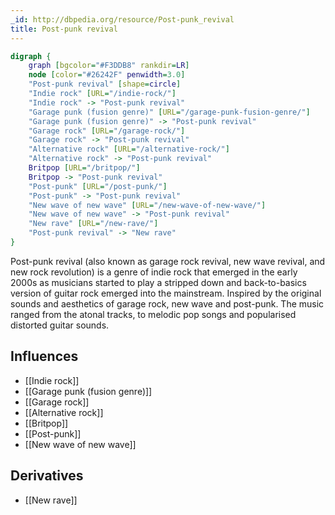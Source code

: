 ```yaml
---
_id: http://dbpedia.org/resource/Post-punk_revival
title: Post-punk revival
---
```


```dot
digraph {
	graph [bgcolor="#F3DDB8" rankdir=LR]
	node [color="#26242F" penwidth=3.0]
	"Post-punk revival" [shape=circle]
	"Indie rock" [URL="/indie-rock/"]
	"Indie rock" -> "Post-punk revival"
	"Garage punk (fusion genre)" [URL="/garage-punk-fusion-genre/"]
	"Garage punk (fusion genre)" -> "Post-punk revival"
	"Garage rock" [URL="/garage-rock/"]
	"Garage rock" -> "Post-punk revival"
	"Alternative rock" [URL="/alternative-rock/"]
	"Alternative rock" -> "Post-punk revival"
	Britpop [URL="/britpop/"]
	Britpop -> "Post-punk revival"
	"Post-punk" [URL="/post-punk/"]
	"Post-punk" -> "Post-punk revival"
	"New wave of new wave" [URL="/new-wave-of-new-wave/"]
	"New wave of new wave" -> "Post-punk revival"
	"New rave" [URL="/new-rave/"]
	"Post-punk revival" -> "New rave"
}
```

Post-punk revival (also known as garage rock revival, new wave revival, and new rock revolution) is a genre of indie rock that emerged in the early 2000s as musicians started to play a stripped down and back-to-basics version of guitar rock emerged into the mainstream. Inspired by the original sounds and aesthetics of garage rock, new wave and post-punk. The music ranged from the atonal tracks, to melodic pop songs and popularised distorted guitar sounds.

## Influences
- [[Indie rock]]
- [[Garage punk (fusion genre)]]
- [[Garage rock]]
- [[Alternative rock]]
- [[Britpop]]
- [[Post-punk]]
- [[New wave of new wave]]

## Derivatives
- [[New rave]]

